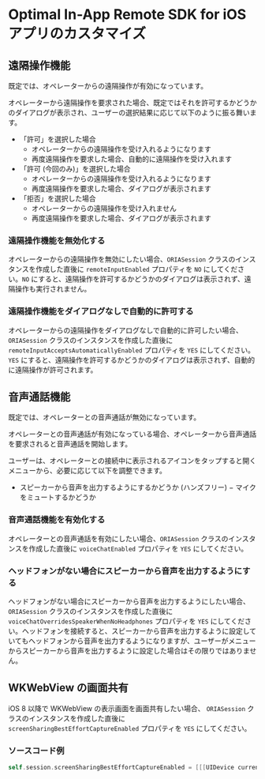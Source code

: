 # Optimal In-App Remote SDK for iOS アプリのカスタマイズ

## 遠隔操作機能
既定では、オペレーターからの遠隔操作が有効になっています。

オペレーターから遠隔操作を要求された場合、既定ではそれを許可するかどうかのダイアログが表示され、ユーザーの選択結果に応じて以下のように振る舞います。

 - 「許可」を選択した場合
     - オペレーターからの遠隔操作を受け入れるようになります
     - 再度遠隔操作を要求した場合、自動的に遠隔操作を受け入れます
 - 「許可 (今回のみ)」を選択した場合
     - オペレーターからの遠隔操作を受け入れるようになります
     - 再度遠隔操作を要求した場合、ダイアログが表示されます
 - 「拒否」を選択した場合
     - オペレーターからの遠隔操作を受け入れません
     - 再度遠隔操作を要求した場合、ダイアログが表示されます

### 遠隔操作機能を無効化する
オペレーターからの遠隔操作を無効にしたい場合、`ORIASession` クラスのインスタンスを作成した直後に `remoteInputEnabled` プロパティを `NO` にしてください。`NO` にすると、遠隔操作を許可するかどうかのダイアログは表示されず、遠隔操作も実行されません。

### 遠隔操作機能をダイアログなしで自動的に許可する
オペレーターからの遠隔操作をダイアログなしで自動的に許可したい場合、`ORIASession` クラスのインスタンスを作成した直後に `remoteInputAcceptsAutomaticallyEnabled` プロパティを `YES` にしてください。`YES` にすると、遠隔操作を許可するかどうかのダイアログは表示されず、自動的に遠隔操作が許可されます。

## 音声通話機能
既定では、オペレーターとの音声通話が無効になっています。

オペレーターとの音声通話が有効になっている場合、オペレーターから音声通話を要求されると音声通話を開始します。

ユーザーは、オペレーターとの接続中に表示されるアイコンをタップすると開くメニューから、必要に応じて以下を調整できます。

 - スピーカーから音声を出力するようにするかどうか (ハンズフリー)
 − マイクをミュートするかどうか

### 音声通話機能を有効化する
オペレーターとの音声通話を有効にしたい場合、`ORIASession` クラスのインスタンスを作成した直後に `voiceChatEnabled` プロパティを `YES` にしてください。

### ヘッドフォンがない場合にスピーカーから音声を出力するようにする
ヘッドフォンがない場合にスピーカーから音声を出力するようにしたい場合、`ORIASession` クラスのインスタンスを作成した直後に `voiceChatOverridesSpeakerWhenNoHeadphones` プロパティを `YES` にしてください。ヘッドフォンを接続すると、スピーカーから音声を出力するように設定していてもヘッドフォンから音声を出力するようになりますが、ユーザーがメニューからスピーカーから音声を出力するように設定した場合はその限りではありません。

## WKWebView の画面共有
iOS 8 以降で WKWebView の表示画面を画面共有したい場合、 `ORIASession` クラスのインスタンスを作成した直後に `screenSharingBestEffortCaptureEnabled` プロパティを `YES` にしてください。

### ソースコード例

```objectivec
self.session.screenSharingBestEffortCaptureEnabled = [[[UIDevice currentDevice] systemVersion] floatValue] >= 8.0;
```

